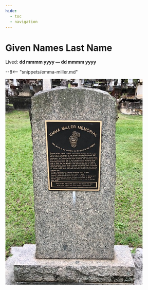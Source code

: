 ```yaml
---
hide:
  - toc
  - navigation
---
```


# Given Names Last Name

Lived: **dd mmmm yyyy — dd mmmm yyyy**


--8<-- "snippets/emma-miller.md"

![](../assets/emma-miller.jpg)
